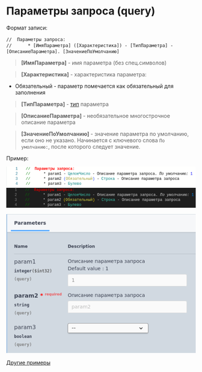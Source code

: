 # Параметры запроса (query)

Формат записи:
```
//  Параметры запроса:
//      * [ИмяПараметра] ([Характеристика]) - [ТипПараметра] - [ОписаниеПараметра]. [ЗначениеПоУмолчанию]
```
> **[ИмяПараметра]** - имя параметра (без спец.символов)

> **[Характеристика]** - характеристика параметра:

- Обязательный - параметр помечается как обязательный для заполнения

> **[ТипПараметра]** - [тип](../Типы/README.md) параметра

> **[ОписаниеПараметра]** - необязательное многострочное описание параметра

> **[ЗначениеПоУмолчанию]** - значение параметра по умолчанию, если оно не указано. Начинается с ключевого слова `По умолчанию:`, после которого следует значение.

Пример:

![query_params_code](./images/query_params_light.png#gh-light-mode-only) ![query_params_code](./images/query_params_dark.png#gh-dark-mode-only)

![query_params](./images/query_params.png)

[Другие примеры](../../examples/HTTPServices/RequestParams/Ext/Module.bsl)
